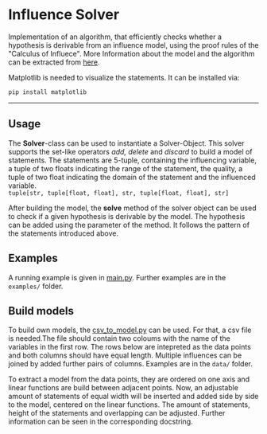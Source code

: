 # Influence Solver

Implementation of an algorithm, that efficiently checks whether a hypothesis is derivable from an influence model, using the proof rules of the "Calculus of Influece". More Information about the model and the algorithm can be extracted from [here](Thesis.pdf).  

Matplotlib is needed to visualize the statements. It can be installed via:
```
pip install matplotlib
```

---  

## Usage  
The **Solver**-class can be used to instantiate a Solver-Object. This solver supports the set-like operators *add, delete* and *discard* to build a model of statements. The statements are 5-tuple, containing the influencing variable, a tuple of two floats indicating the range of the statement, the quality, a tuple of two float indicating the domain of the statement and the influenced variable.  
`tuple[str, tuple[float, float], str, tuple[float, float], str]` 

After building the model, the **solve** method of the solver object can be used to check if a given hypothesis is derivable by the model. The hypothesis can be added using the parameter of the method. It follows the pattern of the statements introduced above.

## Examples
A running example is given in [main.py](main.py). Further examples are in the `examples/` folder.

## Build models
To build own models, the [csv_to_model.py](benchmark/csv_to_model.py) can be used. For that, a csv file is needed.The file should contain two coloums with the name of the variables in the first row. 
The rows below are intepreted as the data points and both columns should have equal 
length. Multiple influences can be joined by added further pairs of columns. 
Examples are in the `data/` folder.

To extract a model from the data points, they are ordered on one axis 
and linear functions are build between adjacent points. Now, an adjustable amount 
of statements of equal width will be inserted and added side by side to the model, centered on the linear functions. The amount of statements, height of the statements and overlapping can be adjusted. Further information can be seen in the corresponding docstring.

